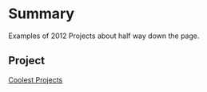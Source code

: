 # Summary

 Examples of 2012 Projects about half way down the page.


## Project

[Coolest Projects](http://coolestprojects.org/)
